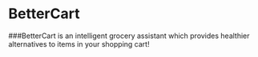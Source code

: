 # BetterCart

###BetterCart is an intelligent grocery assistant which provides healthier alternatives to items in your shopping cart!
